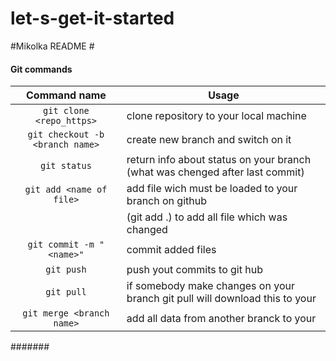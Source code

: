 # let-s-get-it-started
#Mikolka README #

#### Git commands ####
Command name            	    | Usage
:---------------------------------: | ---------------------------------------------------------------------
```git clone <repo_https>```        | clone repository to your local machine
```git checkout -b <branch name>``` | create new branch and switch on it
```git status```                    | return info about status on your branch (what was chenged after last commit)
```git add <name of file>```        | add file wich must be loaded to your branch on github
			            | (git add .) to add all file which was changed
```git commit -m "<name>"```        | commit added files
```git push```                      | push yout commits to git hub
```git pull```                      | if somebody make changes on your branch git pull will download this to your
```git merge <branch name>```       | add all data from another branck to your

#######
